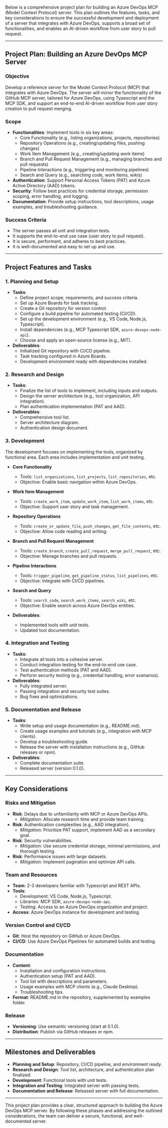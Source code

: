 Below is a comprehensive project plan for building an Azure DevOps MCP (Model Context Protocol) server. This plan outlines the features, tasks, and key considerations to ensure the successful development and deployment of a server that integrates with Azure DevOps, supports a broad set of functionalities, and enables an AI-driven workflow from user story to pull request.

---

## Project Plan: Building an Azure DevOps MCP Server

### Objective
Develop a reference server for the Model Context Protocol (MCP) that integrates with Azure DevOps. The server will mirror the functionality of the GitHub MCP server, tailored for Azure DevOps, using Typescript and the MCP SDK, and support an end-to-end AI-driven workflow from user story creation to pull request merging.

### Scope
- **Functionalities**: Implement tools in six key areas:
  - Core Functionality (e.g., listing organizations, projects, repositories)
  - Repository Operations (e.g., creating/updating files, pushing changes)
  - Work Item Management (e.g., creating/updating work items)
  - Branch and Pull Request Management (e.g., managing branches and pull requests)
  - Pipeline Interactions (e.g., triggering and monitoring pipelines)
  - Search and Query (e.g., searching code, work items, wikis)
- **Authentication**: Support Personal Access Tokens (PAT) and Azure Active Directory (AAD) tokens.
- **Security**: Follow best practices for credential storage, permission scoping, error handling, and logging.
- **Documentation**: Provide setup instructions, tool descriptions, usage examples, and troubleshooting guidance.

### Success Criteria
- The server passes all unit and integration tests.
- It supports the end-to-end use case (user story to pull request).
- It is secure, performant, and adheres to best practices.
- It is well-documented and easy to set up and use.

---

## Project Features and Tasks

### 1. Planning and Setup
- **Tasks**:
  - Define project scope, requirements, and success criteria.
  - Set up Azure Boards for task tracking.
  - Create a Git repository for version control.
  - Configure a build pipeline for automated testing (CI/CD).
  - Set up the development environment (e.g., VS Code, Node.js, Typescript).
  - Install dependencies (e.g., MCP Typescript SDK, `azure-devops-node-api`).
  - Choose and apply an open-source license (e.g., MIT).
- **Deliverables**:
  - Initialized Git repository with CI/CD pipeline.
  - Task tracking configured in Azure Boards.
  - Development environment ready with dependencies installed.

### 2. Research and Design
- **Tasks**:
  - Finalize the list of tools to implement, including inputs and outputs.
  - Design the server architecture (e.g., tool organization, API integration).
  - Plan authentication implementation (PAT and AAD).
- **Deliverables**:
  - Comprehensive tool list.
  - Server architecture diagram.
  - Authentication design document.

### 3. Development
The development focuses on implementing the tools, organized by functional area. Each area includes implementation and unit testing.

- **Core Functionality**
  - Tools: `list_organizations`, `list_projects`, `list_repositories`, etc.
  - Objective: Enable basic navigation within Azure DevOps.

- **Work Item Management**
  - Tools: `create_work_item`, `update_work_item`, `list_work_items`, etc.
  - Objective: Support user story and task management.

- **Repository Operations**
  - Tools: `create_or_update_file`, `push_changes`, `get_file_contents`, etc.
  - Objective: Allow code reading and writing.

- **Branch and Pull Request Management**
  - Tools: `create_branch`, `create_pull_request`, `merge_pull_request`, etc.
  - Objective: Manage branches and pull requests.

- **Pipeline Interactions**
  - Tools: `trigger_pipeline`, `get_pipeline_status`, `list_pipelines`, etc.
  - Objective: Integrate with CI/CD pipelines.

- **Search and Query**
  - Tools: `search_code`, `search_work_items`, `search_wiki`, etc.
  - Objective: Enable search across Azure DevOps entities.

- **Deliverables**:
  - Implemented tools with unit tests.
  - Updated tool documentation.

### 4. Integration and Testing
- **Tasks**:
  - Integrate all tools into a cohesive server.
  - Conduct integration testing for the end-to-end use case.
  - Test authentication methods (PAT and AAD).
  - Perform security testing (e.g., credential handling, error scenarios).
- **Deliverables**:
  - Fully integrated server.
  - Passing integration and security test suites.
  - Bug fixes and optimizations.

### 5. Documentation and Release
- **Tasks**:
  - Write setup and usage documentation (e.g., README.md).
  - Create usage examples and tutorials (e.g., integration with MCP clients).
  - Develop a troubleshooting guide.
  - Release the server with installation instructions (e.g., GitHub releases or npm).
- **Deliverables**:
  - Complete documentation suite.
  - Released server (version 0.1.0).

---

## Key Considerations

### Risks and Mitigation
- **Risk**: Delays due to unfamiliarity with MCP or Azure DevOps APIs.
  - *Mitigation*: Allocate research time and provide team training.
- **Risk**: Authentication complexities (e.g., AAD integration).
  - *Mitigation*: Prioritize PAT support, implement AAD as a secondary goal.
- **Risk**: Security vulnerabilities.
  - *Mitigation*: Use secure credential storage, minimal permissions, and thorough testing.
- **Risk**: Performance issues with large datasets.
  - *Mitigation*: Implement pagination and optimize API calls.

### Team and Resources
- **Team**: 2-3 developers familiar with Typescript and REST APIs.
- **Tools**:
  - Development: VS Code, Node.js, Typescript.
  - Libraries: MCP SDK, `azure-devops-node-api`.
  - Testing: Access to an Azure DevOps organization and project.
- **Access**: Azure DevOps instance for development and testing.

### Version Control and CI/CD
- **Git**: Host the repository on GitHub or Azure DevOps.
- **CI/CD**: Use Azure DevOps Pipelines for automated builds and testing.

### Documentation
- **Content**:
  - Installation and configuration instructions.
  - Authentication setup (PAT and AAD).
  - Tool list with descriptions and parameters.
  - Usage examples with MCP clients (e.g., Claude Desktop).
  - Troubleshooting tips.
- **Format**: README.md in the repository, supplemented by examples folder.

### Release
- **Versioning**: Use semantic versioning (start at 0.1.0).
- **Distribution**: Publish via GitHub releases or npm.

---

## Milestones and Deliverables
- **Planning and Setup**: Repository, CI/CD pipeline, and environment ready.
- **Research and Design**: Tool list, architecture, and authentication plan finalized.
- **Development**: Functional tools with unit tests.
- **Integration and Testing**: Integrated server with passing tests.
- **Documentation and Release**: Released server with full documentation.

---

This project plan provides a clear, structured approach to building the Azure DevOps MCP server. By following these phases and addressing the outlined considerations, the team can deliver a secure, functional, and well-documented server.
